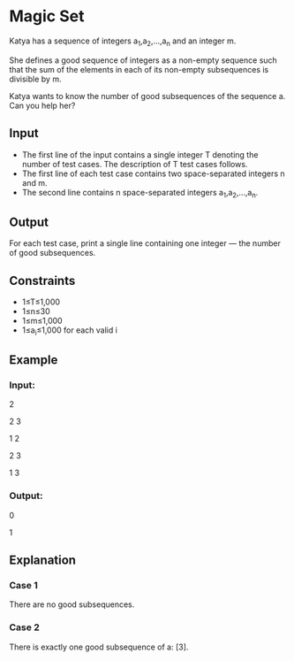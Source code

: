 # Magic Set

Katya has a sequence of integers a<sub>1</sub>,a<sub>2</sub>,…,a<sub>n</sub> and an integer m.

She defines a good sequence of integers as a non-empty sequence such that the sum of the elements in each of its non-empty subsequences is divisible by m.

Katya wants to know the number of good subsequences of the sequence a. Can you help her?

## Input

- The first line of the input contains a single integer T denoting the number of test cases. The description of T test cases follows.
- The first line of each test case contains two space-separated integers n and m.
- The second line contains n space-separated integers a<sub>1</sub>,a<sub>2</sub>,…,a<sub>n</sub>.

## Output

For each test case, print a single line containing one integer — the number of good subsequences.

## Constraints

- 1≤T≤1,000 
- 1≤n≤30
- 1≤m≤1,000
- 1≤a<sub>i</sub>≤1,000 for each valid i

## Example

### Input:

2

2 3

1 2

2 3

1 3

### Output:

0

1

## Explanation

### Case 1

There are no good subsequences.

### Case 2

There is exactly one good subsequence of a: [3].
